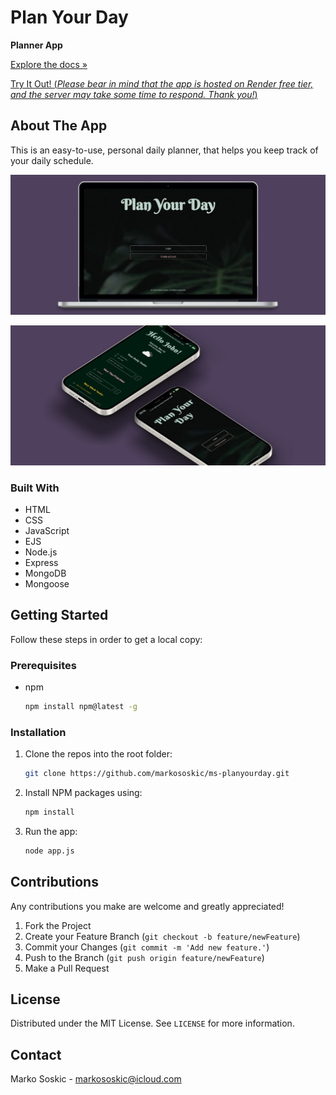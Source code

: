 # Plan Your Day

**Planner App**

[Explore the docs »](https://github.com/markososkic/ms-planyourday)

[Try It Out! (*Please bear in mind that the app is hosted on Render free tier, and the server may take some time to respond. Thank you!*)](https://ms-planyourday.onrender.com)



## About The App
This is an easy-to-use, personal daily planner, that helps you keep track of your daily schedule.

![mockup](public/images/mock-up-01.png)

![mockup](public/images/mock-up-02.png)



### Built With

* HTML
* CSS
* JavaScript 
* EJS
* Node.js
* Express
* MongoDB
* Mongoose



## Getting Started

Follow these steps in order to get a local copy:

### Prerequisites

* npm
  ```sh
  npm install npm@latest -g
  ```
### Installation

1. Clone the repos into the root folder:
   ```sh
   git clone https://github.com/markososkic/ms-planyourday.git
   ```
2. Install NPM packages using:
   ```sh
   npm install
   ```
3. Run the app:
    ```sh
   node app.js
   ```


## Contributions

Any contributions you make are welcome and greatly appreciated!

1. Fork the Project
2. Create your Feature Branch (`git checkout -b feature/newFeature`)
3. Commit your Changes (`git commit -m 'Add new feature.'`)
4. Push to the Branch (`git push origin feature/newFeature`)
5. Make a Pull Request



## License

Distributed under the MIT License. See `LICENSE` for more information.



## Contact

Marko Soskic - markososkic@icloud.com